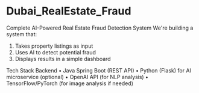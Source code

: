 # Dubai_RealEstate_Fraud
Complete AI-Powered Real Estate Fraud Detection System We're building a system that: 
1. Takes property listings as input
2. Uses AI to detect potential fraud
3.   Displays results in a simple dashboard


Tech Stack
Backend
•	Java Spring Boot (REST API)
•	Python (Flask) for AI microservice (optional)
•	OpenAI API (for NLP analysis)
•	TensorFlow/PyTorch (for image analysis if needed)

